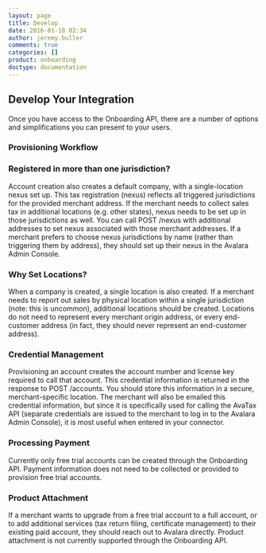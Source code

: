```yaml
---
layout: page
title: Develop
date: 2016-01-18 02:34
author: jeremy.buller
comments: true
categories: []
product: onboarding
doctype: documentation
---
```

<h2>Develop Your Integration</h2>
Once you have access to the Onboarding API, there are a number of options and simplifications you can present to your users.
<h3>Provisioning Workflow</h3>
<h3>Registered in more than one jurisdiction?</h3>
Account creation also creates a default company, with a single-location nexus set up. This tax registration (nexus) reflects all triggered jurisdictions for the provided merchant address. If the merchant needs to collect sales tax in additional locations (e.g. other states), nexus needs to be set up in those jurisdictions as well. You can call POST /nexus with additional addresses to set nexus associated with those merchant addresses. If a merchant prefers to choose nexus jurisdictions by name (rather than triggering them by address), they should set up their nexus in the Avalara Admin Console.
<h3>Why Set Locations?</h3>
When a company is created, a single location is also created. If a merchant needs to report out sales by physical location within a single jurisdiction (note: this is uncommon), additional locations should be created. Locations do not need to represent every merchant origin address, or every end-customer address (in fact, they should never represent an end-customer address).
<h3>Credential Management</h3>
Provisioning an account creates the account number and license key required to call that account. This credential information is returned in the response to POST /accounts. You should store this information in a secure, merchant-specific location. The merchant will also be emailed this credential information, but since it is specifically used for calling the AvaTax API (separate credentials are issued to the merchant to log in to the Avalara Admin Console), it is most useful when entered in your connector.
<h3>Processing Payment</h3>
Currently only free trial accounts can be created through the Onboarding API. Payment information does not need to be collected or provided to provision free trial accounts.
<h3>Product Attachment</h3>
If a merchant wants to upgrade from a free trial account to a full account, or to add additional services (tax return filing, certificate management) to their existing paid account, they should reach out to Avalara directly. Product attachment is not currently supported through the Onboarding API.
